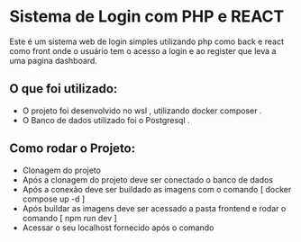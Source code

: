 
# Sistema de Login com PHP e REACT

Este é um sistema web de login simples utilizando php como back e react como front onde o usuário tem o acesso a login e ao register que leva a uma pagina dashboard.

## O que foi utilizado:

- O projeto foi desenvolvido no wsl , utilizando docker composer .
- O Banco de dados utilizado foi o Postgresql .

## Como rodar o Projeto:

- Clonagem do projeto 
- Após a clonagem do projeto deve ser conectado o banco de dados
- Após a conexão deve ser buildado as imagens com o comando [ docker compose up -d ]
- Após buildar as imagens deve ser acessado a pasta frontend e rodar o comando  [ npm run dev ] 
- Acessar o seu localhost fornecido após o comando  

